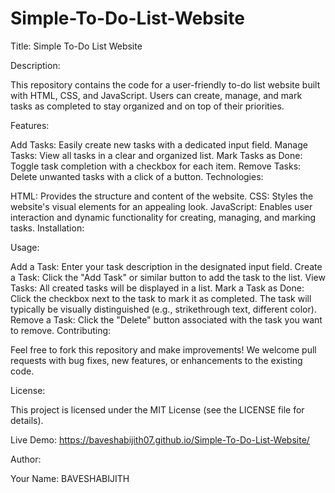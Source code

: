 # Simple-To-Do-List-Website
Title: Simple To-Do List Website

Description:

This repository contains the code for a user-friendly to-do list website built with HTML, CSS, and JavaScript. Users can create, manage, and mark tasks as completed to stay organized and on top of their priorities.

Features:

Add Tasks: Easily create new tasks with a dedicated input field.
Manage Tasks: View all tasks in a clear and organized list.
Mark Tasks as Done: Toggle task completion with a checkbox for each item.
Remove Tasks: Delete unwanted tasks with a click of a button.
Technologies:

HTML: Provides the structure and content of the website.
CSS: Styles the website's visual elements for an appealing look.
JavaScript: Enables user interaction and dynamic functionality for creating, managing, and marking tasks.
Installation:

Usage:

Add a Task: Enter your task description in the designated input field.
Create a Task: Click the "Add Task" or similar button to add the task to the list.
View Tasks: All created tasks will be displayed in a list.
Mark a Task as Done: Click the checkbox next to the task to mark it as completed. The task will typically be visually distinguished (e.g., strikethrough text, different color).
Remove a Task: Click the "Delete" button associated with the task you want to remove.
Contributing:

Feel free to fork this repository and make improvements! We welcome pull requests with bug fixes, new features, or enhancements to the existing code.

License:

This project is licensed under the MIT License (see the LICENSE file for details).

Live Demo: https://baveshabijith07.github.io/Simple-To-Do-List-Website/

Author:

Your Name: BAVESHABIJITH
